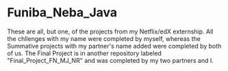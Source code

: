# Funiba_Neba_Java

These are all, but one, of the projects from my Netflix/edX externship. All the chllenges with my name were completed by myself, whereas the Summative projects with my partner's name added were completed by both of us. The Final Project is in another repository labeled "Final_Project_FN_MJ_NR" and was completed by my two partners and I.
